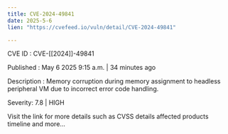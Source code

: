 ```yaml
---
title: CVE-2024-49841
date: 2025-5-6
lien: "https://cvefeed.io/vuln/detail/CVE-2024-49841"

---
```


CVE ID : CVE-[[2024]]-49841

Published :  May 6
2025
9:15 a.m. | 34 minutes ago

Description : Memory corruption during memory assignment to headless peripheral VM due to incorrect error code handling.

Severity: 7.8 | HIGH

Visit the link for more details
such as CVSS details
affected products
timeline
and more...
